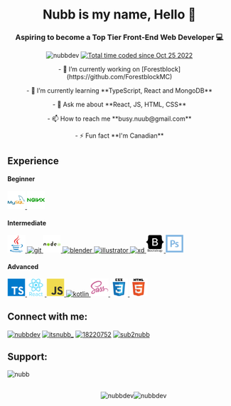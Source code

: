 <h1 align="center">Nubb is my name, Hello 👋</h1>
<h3 align="center">Aspiring to become a Top Tier Front-End Web Developer 💻</h3> 
<p align="center"> 
    <img src="https://komarev.com/ghpvc/?username=nubbdev&label=Profile%20views&color=0e75b6&style=for-the-badge" alt="nubbdev" /> 
    <a href="https://wakatime.com/@1110ae68-a08c-44d8-a828-5c40de88884a"><img src="https://wakatime.com/badge/user/1110ae68-a08c-44d8-a828-5c40de88884a.svg?style=for-the-badge" alt="Total time coded since Oct 25 2022" /></a>
</p>

<p align=center>
- 🔭 I’m currently working on [Forestblock](https://github.com/ForestblockMC)
</p>
<p align=center>
- 🌱 I’m currently learning **TypeScript, React and MongoDB**
</p>
<p align=center>
- 💬 Ask me about **React, JS, HTML, CSS**
</p>
<p align=center>
- 📫 How to reach me **busy.nuub@gmail.com**
</p>
<p align=center>
- ⚡ Fun fact **I'm Canadian**
</p>



<h2 align="left">Experience</h2>
<p align="left"> 
    <h4>Beginner</h4>
        <a href="https://www.mysql.com/" target="_blank" rel="noreferrer"> <img src="https://raw.githubusercontent.com/devicons/devicon/master/icons/mysql/mysql-original-wordmark.svg" alt="mysql" width="40" height="40"/> </a> 
        <a href="https://www.nginx.com" target="_blank" rel="noreferrer"> <img src="https://raw.githubusercontent.com/devicons/devicon/master/icons/nginx/nginx-original.svg" alt="nginx" width="40" height="40"/> </a> 
    <h4>Intermediate</h4>
    <a href="https://www.java.com" target="_blank" rel="noreferrer"> <img src="https://raw.githubusercontent.com/devicons/devicon/master/icons/java/java-original.svg" alt="java" width="40" height="40"/> </a> 
        <a href="https://git-scm.com/" target="_blank" rel="noreferrer"> <img src="https://www.vectorlogo.zone/logos/git-scm/git-scm-icon.svg" alt="git" width="40" height="40"/> </a> 
        <a href="https://nodejs.org" target="_blank" rel="noreferrer"> <img src="https://raw.githubusercontent.com/devicons/devicon/master/icons/nodejs/nodejs-original-wordmark.svg" alt="nodejs" width="40" height="40"/> </a> 
        <a href="https://www.blender.org/" target="_blank" rel="noreferrer"> <img src="https://download.blender.org/branding/community/blender_community_badge_white.svg" alt="blender" width="40" height="40"/> </a> 
        <a href="https://www.adobe.com/in/products/illustrator.html" target="_blank" rel="noreferrer"> <img src="https://www.vectorlogo.zone/logos/adobe_illustrator/adobe_illustrator-icon.svg" alt="illustrator" width="40" height="40"/> </a> 
        <a href="https://www.adobe.com/products/xd.html" target="_blank" rel="noreferrer"> <img src="https://cdn.worldvectorlogo.com/logos/adobe-xd.svg" alt="xd" width="40" height="40"/> </a>
        <a href="https://getbootstrap.com" target="_blank" rel="noreferrer"> <img src="https://raw.githubusercontent.com/devicons/devicon/master/icons/bootstrap/bootstrap-plain-wordmark.svg" alt="bootstrap" width="40" height="40"/> </a> 
        <a href="https://www.photoshop.com/en" target="_blank" rel="noreferrer"> <img src="https://raw.githubusercontent.com/devicons/devicon/master/icons/photoshop/photoshop-line.svg" alt="photoshop" width="40" height="40"/> </a> 
    <h4>Advanced</h4>
    <a href="https://www.typescriptlang.org/" target="_blank" rel="noreferrer"> <img src="https://raw.githubusercontent.com/devicons/devicon/master/icons/typescript/typescript-original.svg" alt="typescript" width="40" height="40"/> </a>
    <a href="https://reactjs.org/" target="_blank" rel="noreferrer"> <img src="https://raw.githubusercontent.com/devicons/devicon/master/icons/react/react-original-wordmark.svg" alt="react" width="40" height="40"/> </a> 
    <a href="https://developer.mozilla.org/en-US/docs/Web/JavaScript" target="_blank" rel="noreferrer"> <img src="https://raw.githubusercontent.com/devicons/devicon/master/icons/javascript/javascript-original.svg" alt="javascript" width="40" height="40"/> </a> 
    <a href="https://kotlinlang.org" target="_blank" rel="noreferrer"> <img src="https://www.vectorlogo.zone/logos/kotlinlang/kotlinlang-icon.svg" alt="kotlin" width="40" height="40"/> </a> 
        <a href="https://sass-lang.com" target="_blank" rel="noreferrer"> <img src="https://raw.githubusercontent.com/devicons/devicon/master/icons/sass/sass-original.svg" alt="sass" width="40" height="40"/> </a> 
        <a href="https://www.w3schools.com/css/" target="_blank" rel="noreferrer"> <img src="https://raw.githubusercontent.com/devicons/devicon/master/icons/css3/css3-original-wordmark.svg" alt="css3" width="40" height="40"/> </a> 
        <a href="https://www.w3.org/html/" target="_blank" rel="noreferrer"> <img src="https://raw.githubusercontent.com/devicons/devicon/master/icons/html5/html5-original-wordmark.svg" alt="html5" width="40" height="40"/> </a> 
</p>

<h2 align="left">Connect with me:</h3>
<p align="left">
    <a href="https://codepen.io/nubbdev" target="blank"><img align="center" src="https://raw.githubusercontent.com/rahuldkjain/github-profile-readme-generator/master/src/images/icons/Social/codepen.svg" alt="nubbdev" height="30" width="40" /></a>
    <a href="https://twitter.com/itsnubb_" target="blank"><img align="center" src="https://raw.githubusercontent.com/rahuldkjain/github-profile-readme-generator/master/src/images/icons/Social/twitter.svg" alt="itsnubb_" height="30" width="40" /></a>
    <a href="https://stackoverflow.com/users/18220752" target="blank"><img align="center" src="https://raw.githubusercontent.com/rahuldkjain/github-profile-readme-generator/master/src/images/icons/Social/stack-overflow.svg" alt="18220752" height="30" width="40" /></a>
    <a href="https://instagram.com/sub2nubb" target="blank"><img align="center" src="https://raw.githubusercontent.com/rahuldkjain/github-profile-readme-generator/master/src/images/icons/Social/instagram.svg" alt="sub2nubb" height="30" width="40" /></a>
</p>

<h2 align="left">Support:</h3>
    <p><a href="https://www.buymeacoffee.com/nubb"> <img align="left" src="https://cdn.buymeacoffee.com/buttons/v2/default-yellow.png" height="50" width="210" alt="nubb" /></a></p><br><br>

<p><img align="left" src="https://github-readme-stats.vercel.app/api/top-langs?username=nubbdev&show_icons=true&locale=en&layout=compact" alt="nubbdev" /></p>
<p>&nbsp;<img align="left" src="https://github-readme-stats.vercel.app/api?username=nubbdev&show_icons=true&locale=en" alt="nubbdev" /></p>
